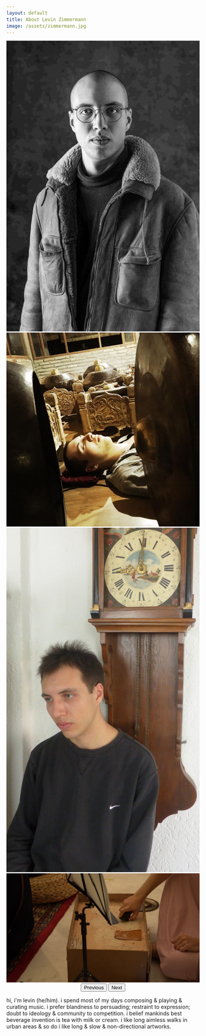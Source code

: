 ```yaml
---
layout: default
title: About Levin Zimmermann
image: /assets/zimmermann.jpg
---
```


<center>
    <div id="carouselExampleControls" class="carousel slide" data-bs-ride="carousel">
      <div class="carousel-inner">
        <div class="carousel-item active">
              <img id="standard-50h" src="/assets/zimmermann-v0.jpg" alt="Levin Eric Zimmermann potrait"/>
        </div>
        <div class="carousel-item">
              <img id="standard-50h" src="/assets/zimmermann-i0.jpeg" alt="Levin Eric Zimmermann potrait"/>
        </div>
        <div class="carousel-item">
              <img id="standard-50h" src="/assets/zimmermann.jpg" alt="Levin Eric Zimmermann potrait"/>
        </div>
        <div class="carousel-item">
              <img id="standard-75h" src="/assets/levin-moerser-00163.jpg" alt="Levin Eric Zimmermann potrait"/>
        </div>
      </div>
      <button class="carousel-control-prev" type="button" data-bs-target="#carouselExampleControls" data-bs-slide="prev">
        <span class="carousel-control-prev-icon" aria-hidden="true"></span>
        <span class="visually-hidden">Previous</span>
      </button>
      <button class="carousel-control-next" type="button" data-bs-target="#carouselExampleControls" data-bs-slide="next">
        <span class="carousel-control-next-icon" aria-hidden="true"></span>
        <span class="visually-hidden">Next</span>
      </button>
    </div>
</center>

hi, i'm levin (he/him).
i spend most of my days composing & playing & curating music.
i prefer blandness to persuading; restraint to expression; doubt to ideology & community to competition.
i belief mankinds best beverage invention is tea with milk or cream.
i like long aimless walks in urban areas & so do i like long & slow & non-directional artworks.

<h1 style="visibility: hidden;">about levin eric zimmermann</h1>


